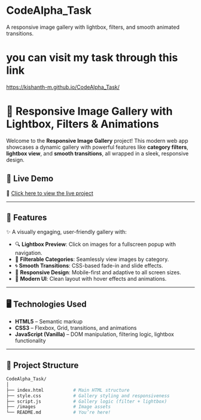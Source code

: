 # CodeAlpha_Task
A responsive image gallery with lightbox, filters, and smooth animated transitions.
# you can visit my task through this link
https://kishanth-m.github.io/CodeAlpha_Task/
# 🌟 Responsive Image Gallery with Lightbox, Filters & Animations

Welcome to the **Responsive Image Gallery** project! This modern web app showcases a dynamic gallery with powerful features like **category filters**, **lightbox view**, and **smooth transitions**, all wrapped in a sleek, responsive design.

## 🚀 Live Demo

🔗 [Click here to view the live project](https://kishanth-m.github.io/CodeAlpha_Task/)

---

## 📸 Features

✨ A visually engaging, user-friendly gallery with:

- 🔍 **Lightbox Preview**: Click on images for a fullscreen popup with navigation.
- 🧩 **Filterable Categories**: Seamlessly view images by category.
- 🌀 **Smooth Transitions**: CSS-based fade-in and slide effects.
- 📱 **Responsive Design**: Mobile-first and adaptive to all screen sizes.
- 🌈 **Modern UI**: Clean layout with hover effects and animations.

---

## 🖥️ Technologies Used

- **HTML5** – Semantic markup
- **CSS3** – Flexbox, Grid, transitions, and animations
- **JavaScript (Vanilla)** – DOM manipulation, filtering logic, lightbox functionality

---

## 📂 Project Structure

```bash
CodeAlpha_Task/
│
├── index.html           # Main HTML structure
├── style.css            # Gallery styling and responsiveness
├── script.js            # Gallery logic (filter + lightbox)
├── /images              # Image assets
└── README.md            # You’re here!